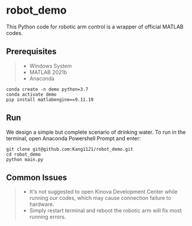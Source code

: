 # robot_demo

This Python code for robotic arm control is a wrapper of official MATLAB codes.

## Prerequisites
> * Windows System
> * MATLAB 2021b
> * Anaconda
```
conda create -n demo python=3.7
conda activate demo
pip install matlabengine==9.11.19
```
## Run
We design a simple but complete scenario of drinking water. 
To run in the terminal, open Anaconda Powershell Prompt and enter:
```
git clone git@github.com:Kang1121/robot_demo.git
cd robot_demo
python main.py
```
## Common Issues
> * It's not suggested to open Kinova Development Center while running our codes, which may cause connection failure to hardware. 
> * Simply restart terminal and reboot the robotic arm will fix most running errors.
